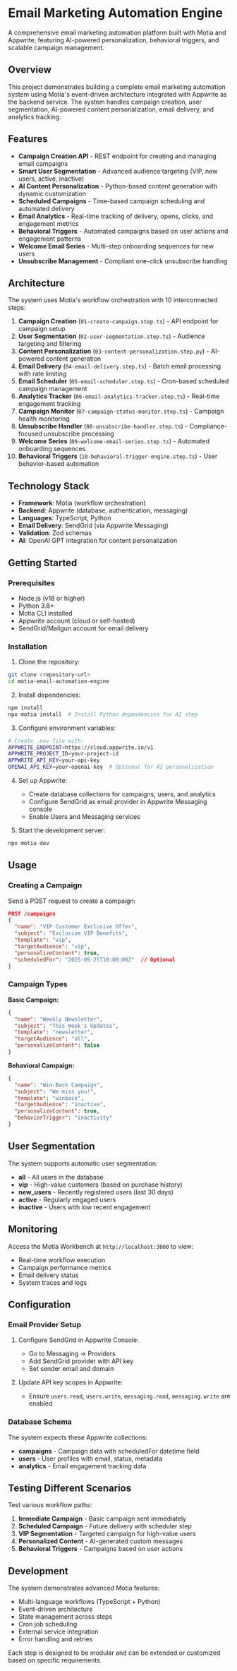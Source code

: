 # Email Marketing Automation Engine

A comprehensive email marketing automation platform built with Motia and Appwrite, featuring AI-powered personalization, behavioral triggers, and scalable campaign management.

## Overview

This project demonstrates building a complete email marketing automation system using Motia's event-driven architecture integrated with Appwrite as the backend service. The system handles campaign creation, user segmentation, AI-powered content personalization, email delivery, and analytics tracking.

## Features

- **Campaign Creation API** - REST endpoint for creating and managing email campaigns
- **Smart User Segmentation** - Advanced audience targeting (VIP, new users, active, inactive)
- **AI Content Personalization** - Python-based content generation with dynamic customization
- **Scheduled Campaigns** - Time-based campaign scheduling and automated delivery
- **Email Analytics** - Real-time tracking of delivery, opens, clicks, and engagement metrics
- **Behavioral Triggers** - Automated campaigns based on user actions and engagement patterns
- **Welcome Email Series** - Multi-step onboarding sequences for new users
- **Unsubscribe Management** - Compliant one-click unsubscribe handling

## Architecture

The system uses Motia's workflow orchestration with 10 interconnected steps:

1. **Campaign Creation** (`01-create-campaign.step.ts`) - API endpoint for campaign setup
2. **User Segmentation** (`02-user-segmentation.step.ts`) - Audience targeting and filtering
3. **Content Personalization** (`03-content-personalization.step.py`) - AI-powered content generation
4. **Email Delivery** (`04-email-delivery.step.ts`) - Batch email processing with rate limiting
5. **Email Scheduler** (`05-email-scheduler.step.ts`) - Cron-based scheduled campaign management
6. **Analytics Tracker** (`06-email-analytics-tracker.step.ts`) - Real-time engagement tracking
7. **Campaign Monitor** (`07-campaign-status-monitor.step.ts`) - Campaign health monitoring
8. **Unsubscribe Handler** (`08-unsubscribe-handler.step.ts`) - Compliance-focused unsubscribe processing
9. **Welcome Series** (`09-welcome-email-series.step.ts`) - Automated onboarding sequences
10. **Behavioral Triggers** (`10-behavioral-trigger-engine.step.ts`) - User behavior-based automation

## Technology Stack

- **Framework**: Motia (workflow orchestration)
- **Backend**: Appwrite (database, authentication, messaging)
- **Languages**: TypeScript, Python
- **Email Delivery**: SendGrid (via Appwrite Messaging)
- **Validation**: Zod schemas
- **AI**: OpenAI GPT integration for content personalization

## Getting Started

### Prerequisites

- Node.js (v18 or higher)
- Python 3.8+
- Motia CLI installed
- Appwrite account (cloud or self-hosted)
- SendGrid/Mailgun account for email delivery

### Installation

1. Clone the repository:

```bash
git clone <repository-url>
cd motia-email-automation-engine
```

2. Install dependencies:

```bash
npm install
npx motia install  # Install Python dependencies for AI step
```

3. Configure environment variables:

```bash
# Create .env file with:
APPWRITE_ENDPOINT=https://cloud.appwrite.io/v1
APPWRITE_PROJECT_ID=your-project-id
APPWRITE_API_KEY=your-api-key
OPENAI_API_KEY=your-openai-key  # Optional for AI personalization
```

4. Set up Appwrite:

   - Create database collections for campaigns, users, and analytics
   - Configure SendGrid as email provider in Appwrite Messaging console
   - Enable Users and Messaging services

5. Start the development server:

```bash
npx motia dev
```

## Usage

### Creating a Campaign

Send a POST request to create a campaign:

```json
POST /campaigns
{
  "name": "VIP Customer Exclusive Offer",
  "subject": "Exclusive VIP Benefits",
  "template": "vip",
  "targetAudience": "vip",
  "personalizeContent": true,
  "scheduledFor": "2025-09-25T10:00:00Z"  // Optional
}
```

### Campaign Types

**Basic Campaign:**

```json
{
  "name": "Weekly Newsletter",
  "subject": "This Week's Updates",
  "template": "newsletter",
  "targetAudience": "all",
  "personalizeContent": false
}
```

**Behavioral Campaign:**

```json
{
  "name": "Win-Back Campaign",
  "subject": "We miss you!",
  "template": "winback",
  "targetAudience": "inactive",
  "personalizeContent": true,
  "behaviorTrigger": "inactivity"
}
```

## User Segmentation

The system supports automatic user segmentation:

- **all** - All users in the database
- **vip** - High-value customers (based on purchase history)
- **new_users** - Recently registered users (last 30 days)
- **active** - Regularly engaged users
- **inactive** - Users with low recent engagement

## Monitoring

Access the Motia Workbench at `http://localhost:3000` to view:

- Real-time workflow execution
- Campaign performance metrics
- Email delivery status
- System traces and logs

## Configuration

### Email Provider Setup

1. Configure SendGrid in Appwrite Console:

   - Go to Messaging → Providers
   - Add SendGrid provider with API key
   - Set sender email and domain

2. Update API key scopes in Appwrite:
   - Ensure `users.read`, `users.write`, `messaging.read`, `messaging.write` are enabled

### Database Schema

The system expects these Appwrite collections:

- **campaigns** - Campaign data with scheduledFor datetime field
- **users** - User profiles with email, status, metadata
- **analytics** - Email engagement tracking data

## Testing Different Scenarios

Test various workflow paths:

1. **Immediate Campaign** - Basic campaign sent immediately
2. **Scheduled Campaign** - Future delivery with scheduler step
3. **VIP Segmentation** - Targeted campaign for high-value users
4. **Personalized Content** - AI-generated custom messages
5. **Behavioral Triggers** - Campaigns based on user actions

## Development

The system demonstrates advanced Motia features:

- Multi-language workflows (TypeScript + Python)
- Event-driven architecture
- State management across steps
- Cron job scheduling
- External service integration
- Error handling and retries

Each step is designed to be modular and can be extended or customized based on specific requirements.
